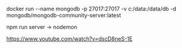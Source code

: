 docker run --name mongodb -p 27017:27017 -v c:/data:/data/db -d mongodb/mongodb-community-server:latest

npm run server -> nodemon

https://www.youtube.com/watch?v=dscD8neS-1E